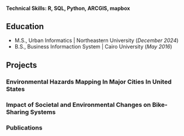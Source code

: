 #### Technical Skills: R, SQL, Python, ARCGIS, mapbox

## Education
			       		
- M.S., Urban Informatics	| Northeastern University (_December 2024_)	 			        		
- B.S., Business Informaction System | Cairo University (_May 2016_)

## Projects
### Environmental Hazards Mapping In Major Cities In United States


### Impact of Societal and Environmental Changes on Bike-Sharing Systems

### Publications 

